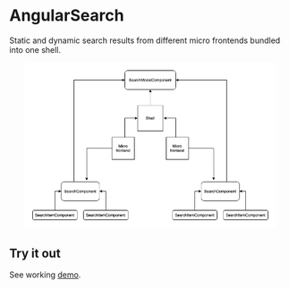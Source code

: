 

# AngularSearch

Static and dynamic search results from different micro frontends bundled into one shell.


<p style="text-align: center;"><img src="https://raw.githubusercontent.com/jsaldanaperez/angular-search/main/.diagrams/apps.drawio.png" width="450"></p>


## Try it out
See working <a href="https://polite-sea-0ef513703.azurestaticapps.net" target="_blank">demo</a>.
